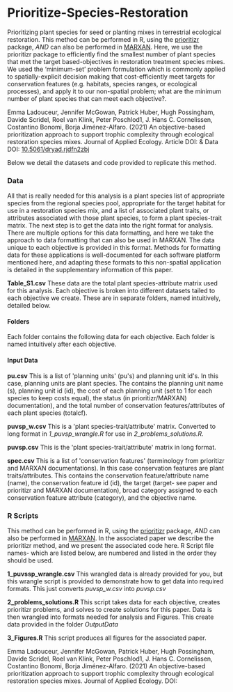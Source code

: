 
# Prioritize-Species-Restoration

Prioritizing plant species for seed or planting mixes in terrestrial ecological restoration. This method can be performed in R, using the [prioritizr](https://prioritizr.net/) package, *AND* can also be performed in [MARXAN](https://marxansolutions.org/). Here, we use the prioritizr package to efficiently find the smallest number of plant species that met the target based-objectives in restoration treatment species mixes.  We used the ‘minimum-set’ problem formulation which is commonly applied to spatially-explicit decision making that cost-efficiently meet targets for conservation features (e.g. habitats, species ranges, or ecological processes), and apply it to our non-spatial problem; what are the minimum number of plant species that can meet each objective?.

Emma Ladouceur, Jennifer McGowan, Patrick Huber, Hugh Possingham, Davide Scridel, Roel van Klink, Peter Poschlod1, J. Hans C. Cornelissen, Costantino Bonomi, Borja Jiménez-Alfaro. (2021) An objective-based prioritization approach to support trophic complexity through ecological restoration species mixes. Journal of Applied Ecology. Article DOI: & Data DOI: [10.5061/dryad.rjdfn2zbj](https://doi.org/10.5061/dryad.rjdfn2zbj)

Below we detail the datasets and code provided to replicate this method.

### Data
All that is really needed for this analysis is a plant species list of appropriate species from the regional species pool, appropriate for the target habitat for use in a restoration species mix, and a list of associated plant traits, or attributes associated with those plant species, to form a plant species-trait matrix. The next step is to get the data into the right format for analysis. There are multiple options for this data formatting, and here we take the approach to data formatting that can also be used in MARXAN. The data unique to  each objective is provided in this format. Methods for formatting data for these  applications is well-documented for each software platform mentioned here, and adapting these formats to this non-spatial application is detailed in the supplementary information of this paper. 

**Table_S1.csv** These data are the total plant species-attribute matrix used for this analysis. Each objective is broken into different datasets tailed to each objective we create. These are in separate folders, named intuitively, detailed below.

#### Folders
Each folder contains the following data for each objective. Each folder is named intuitively after each objective.

#### Input Data
**pu.csv**  This is a list of 'planning units' (pu's) and planning unit id's. In this case, planning units are plant species. The contains the planning unit name (s), planning unit id (id), the cost of each planning unit (set to 1 for each species to keep costs equal), the status (in prioritizr/MARXAN) documentation), and the total number of conservation features/attributes of each plant species (totalcf).

**puvsp_w.csv** This is  a 'plant species-trait/attribute' matrix. Converted to long format in *1_puvsp_wrangle.R* for use in *2_problems_solutions.R*.

**puvsp.csv** This is the 'plant species-trait/attribute' matrix in long format. 

**spec.csv** This is a list of 'conservation features' (terminology from prioritizr and MARXAN documentations). In this case conservation features are plant traits/attributes. This contains the conservation feature/attribute name (name), the conservation feature id (id), the target (target- see paper and prioritizr and MARXAN documentation), broad category assigned to each conservation feature attribute (category), and the objective name.



### R Scripts
This method can be performed in R, using the [prioritizr](https://prioritizr.net/) package, *AND* can also be performed in [MARXAN](https://marxansolutions.org/). In the associated paper we describe the prioritizr method, and we present the associated code here. R Script file names- which are listed below, are numbered and listed in the order they should be used.

**1_puvssp_wrangle.csv** This wrangled data is already provided for you, but this wrangle script is provided to demonstrate how to get data into required formats. This just converts *puvsp_w.csv* into *puvsp.csv* 

**2_problems_solutions.R** This script takes data for each objective, creates prioritizr problems, and solves to create solutions for this paper. Data is then wrangled into formats needed for analysis and Figures. This create data provided in the folder *OutputData*

**3_Figures.R** This script produces all figures for the associated paper.


Emma Ladouceur, Jennifer McGowan, Patrick Huber, Hugh Possingham, Davide Scridel, Roel van Klink, Peter Poschlod1, J. Hans C. Cornelissen, Costantino Bonomi, Borja Jiménez-Alfaro. (2021) An objective-based prioritization approach to support trophic complexity through ecological restoration species mixes. Journal of Applied Ecology. DOI:

